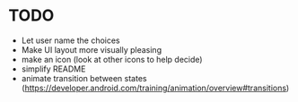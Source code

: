 # TODO

- Let user name the choices
- Make UI layout more visually pleasing
- make an icon (look at other icons to help decide)
- simplify README
- animate transition between states (https://developer.android.com/training/animation/overview#transitions)